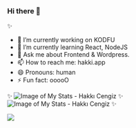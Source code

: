 ### Hi there 👋
✨

- 🔭 I’m currently working on KODFU
- 🌱 I’m currently learning React, NodeJS
- 💬 Ask me about Frontend & Wordpress.
- 📫 How to reach me: hakki.app
- 😄 Pronouns: human
- ⚡ Fun fact: ooooO

✨
![Image of My Stats - Hakkı Cengiz](https://raw.githubusercontent.com/hkkcngz/stats/master/generated/languages.svg?token=AEYE5DL3CHT7CHVVGHPNMTDAFE5CU)
✨
![Image of My Stats - Hakkı Cengiz](https://raw.githubusercontent.com/hkkcngz/stats/master/generated/overview.svg?token=AEYE5DM7RGOCWQPH5T2SNE3AFE5FA)
✨

![](https://komarev.com/ghpvc/?username=hkkcngz)
